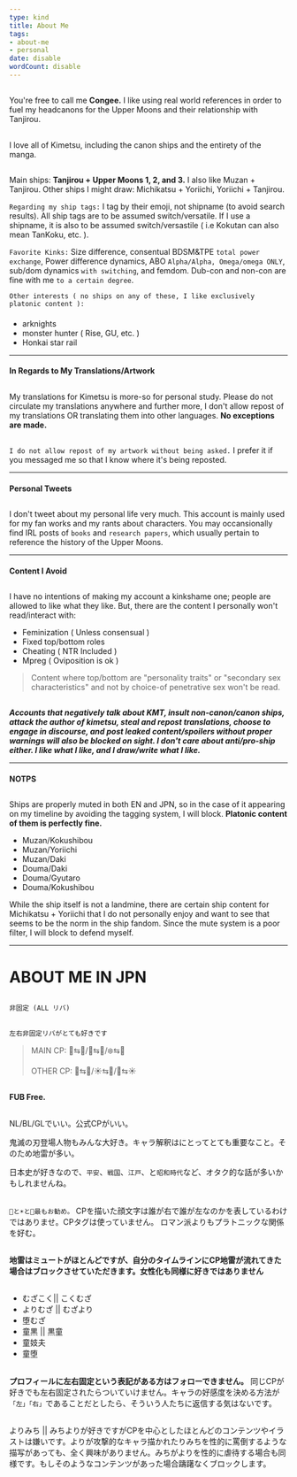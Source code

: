 ```yaml
---
type: kind
title: About Me
tags:
- about-me
- personal
date: disable
wordCount: disable
---
```

##
You're free to call me **Congee.** 
I like using real world references in order to fuel my headcanons for the Upper Moons and their relationship with Tanjirou. 
##
I love all of Kimetsu, including the canon ships and the entirety of the manga. 
##
Main ships: **Tanjirou + Upper Moons 1, 2, and 3.** I also like Muzan + Tanjirou. 
Other ships I might draw: Michikatsu + Yoriichi, Yoriichi + Tanjirou.


`Regarding my ship tags:`
I tag by their emoji, not shipname (to avoid search results). All ship tags are to be assumed switch/versatile. If I use a shipname, it is also to be assumed switch/versastile ( i.e Kokutan can also mean TanKoku, etc. ).

`Favorite Kinks:`
Size difference, consentual BDSM&TPE `total power exchange`, Power difference dynamics, ABO `Alpha/Alpha, Omega/omega ONLY`, sub/dom dynamics `with switching`, and femdom. Dub-con and non-con are fine with me `to a certain degree`.

`Other interests ( no ships on any of these, I like exclusively platonic content ):`
####
* arknights 
* monster hunter ( Rise, GU, etc. )
* Honkai star rail
___
#### **In Regards to My Translations/Artwork**
##
My translations for Kimetsu is more-so for personal study. Please do not circulate my translations anywhere and further more, I don't allow repost of my translations OR translating them into other languages. 
**No exceptions are made.** 
##
`I do not allow repost of my artwork without being asked.` I prefer it if you messaged me so that I know where it's being reposted. 
___
#### **Personal Tweets**
##
I don't tweet about my personal life very much. This account is mainly used for my fan works and my rants about characters. You may occansionally find IRL posts of `books` and `research papers`, which usually pertain to reference the history of the Upper Moons.
___
#### **Content I Avoid**
##
I have no intentions of making my account a kinkshame one; people are allowed to like what they like. But, there are the content I personally won't read/interact with:
* Feminization ( Unless consensual ) 
* Fixed top/bottom roles
* Cheating ( NTR Included )
* Mpreg ( Oviposition is ok )
> Content where top/bottom are "personality traits" or "secondary sex characteristics" and not by choice-of penetrative sex won't be read.
##
**_Accounts that negatively talk about KMT, insult non-canon/canon ships, attack the author of kimetsu, steal and repost translations, choose to engage in discourse, and post leaked content/spoilers without proper warnings will also be blocked on sight. I don't care about anti/pro-ship either. I like what I like, and I draw/write what I like._**
___
#### **NOTPS**
## 
Ships are properly muted in both EN and JPN, so in the case of it appearing on my timeline by avoiding the tagging system, I will block. **Platonic content of them is perfectly fine.**
* Muzan/Kokushibou
* Muzan/Yoriichi
* Muzan/Daki
* Douma/Daki
* Douma/Gyutaro
* Douma/Kokushibou 

While the ship itself is not a landmine, there are certain ship content for Michikatsu + Yoriichi that I do not personally enjoy and want to see that seems to be the norm in the ship fandom. Since the mute system is a poor filter, I will block to defend myself. 
___
# ABOUT ME IN JPN
##
`非固定 (ALL リバ)`
##
`左右非固定リバがとても好きです`
>MAIN CP: 🌙⇆🎴/🌈⇆🎴/❄️⇆🎴
>
>OTHER CP: 👹⇆🎴/☀️⇆🎴/🌙⇆☀️
##
**FUB Free.**
##
NL/BL/GLでいい。公式CPがいい。

鬼滅の刃登場人物もみんな大好き。キャラ解釈はにとってとても重要なこと。そのため地雷が多い。

日本史が好きなので、`平安`、`戦国`、`江戸`、と`昭和時代`など、オタク的な話が多いかもしれませんね。
##
##
`🌙と☀️と🎴最もお勧め。`
CPを描いた顔文字は誰が右で誰が左なのかを表しているわけではありませ。CPタグは使っていません。
ロマン派よりもプラトニックな関係を好む。
##
**地雷はミュートがほとんどですが、自分のタイムラインにCP地雷が流れてきた場合はブロックさせていただきます。女性化も同様に好きではありません**
##
* むざこく|| こくむざ
* よりむざ || むざより
* 堕むざ
* 童黒 || 黒童
* 童妓夫
* 童堕
##
**プロフィールに左右固定という表記がある方はフォローできません。** 同じCPが好きでも左右固定されたらついていけません。キャラの好感度を決める方法が`「左」「右」`であることだとしたら、そういう人たちに返信する気はないです。
##
よりみち || みちよりが好きですがCPを中心としたほとんどのコンテンツやイラストは嫌いです。よりが攻撃的なキャラ描かれたりみちを性的に罵倒するような描写があっても、全く興味がありません。みちがよりを性的に虐待する場合も同様です。もしそのようなコンテンツがあった場合躊躇なくブロックします。
